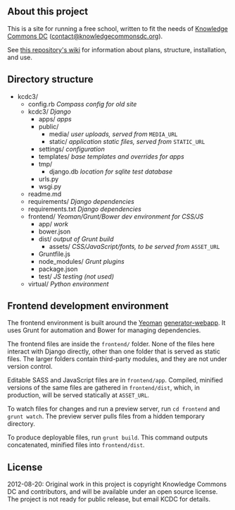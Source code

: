 ## About this project

This is a site for running a free school, written to fit the needs of [Knowledge Commons DC](http://knowledgecommonsdc.org) ([contact@knowledgecommonsdc.org](mailto:contact@knowledgecommonsdc.org)).

See [this repository's wiki](https://github.com/knowledgecommonsdc/kcdc3/wiki) for information about plans, structure, installation, and use.


## Directory structure

- kcdc3/
	- config.rb  _Compass config for old site_
	- kcdc3/  _Django_
		- apps/  _apps_
		- public/ 
			-	media/  _user uploads, served from_ `MEDIA_URL`
			-	static/  _application static files, served from_ `STATIC_URL`
		-	settings/  _configuration_
		-	templates/  _base templates and overrides for apps_
		-	tmp/
			-	django.db  _location for sqlite test database_
		- urls.py
		- wsgi.py
	- readme.md
	- requirements/  _Django dependencies_
	- requirements.txt  _Django dependencies_
	- frontend/  _Yeoman/Grunt/Bower dev environment for CSS/JS_
		- app/  _work_
		- bower.json
		- dist/  _output of Grunt build_
			-	assets/  _CSS/JavaScript/fonts, to be served from_ `ASSET_URL`
		- Gruntfile.js
		- node_modules/  _Grunt plugins_
		- package.json
		- test/  _JS testing (not used)_
	- virtual/  _Python environment_


## Frontend development environment

The frontend environment is built around the [Yeoman](http://yeoman.io) [generator-webapp](https://github.com/yeoman/generator-webapp). It uses Grunt for automation and Bower for managing dependencies.  

The frontend files are inside the `frontend/` folder. None of the files here interact with Django directly, other than one folder that is served as static files. The larger folders contain third-party modules, and they are not under version control.

Editable SASS and JavaScript files are in `frontend/app`. Compiled, minified versions of the same files are gathered in `frontend/dist`, which, in production, will be served statically at `ASSET_URL`. 

To watch files for changes and run a preview server, run `cd frontend` and `grunt watch`. The preview server pulls files from a hidden temporary directory.

To produce deployable files, run `grunt build`. This command outputs concatenated, minified files into `frontend/dist`.


## License

2012-08-20: Original work in this project is copyright Knowledge Commons DC and contributors, and will be available under an open source license. The project is not ready for public release, but email KCDC for details.
